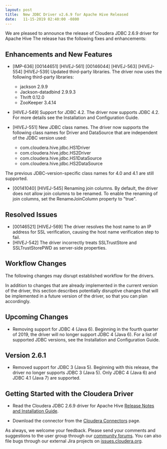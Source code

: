 ```yaml
---
layout: post
title:  New JDBC Driver v2.6.9 for Apache Hive Released
date:   11-15-2019 02:40:00 -0800
---
```


We are pleased to announce the release of Cloudera JDBC 2.6.9 driver
for Apache Hive The release has the following fixes and enhancements:

## Enhancements and New Features

* [IMP-636] [00144651] [HIVEJ-561] [00146044] [HIVEJ-563] [HIVEJ-554]
  [HIVEJ-539] Updated third-party libraries. The driver now uses the
  following third-party libraries:

  * jackson 2.9.9
  * Jackson-datadbind 2.9.9.3
  * Thrift 0.12.0
  * ZooKeeper 3.4.14

* [HIVEJ-549] Support for JDBC 4.2. The driver now supports JDBC 4.2.
  For more details see the Installation and Configuration Guide.

* [HIVEJ-551] New JDBC class names. The driver now supports the
  following class names for Driver and DataSource that are independent of
  the JDBC version used:

  * com.cloudera.hive.jdbc.HS1Driver
  * com.cloudera.hive.jdbc.HS2Driver
  * com.cloudera.hive.jdbc.HS1DataSource
  * com.cloudera.hive.jdbc.HS2DataSource

The previous JDBC-version-specific class names for 4.0 and 4.1 are
still supported.

* [00141040] [HIVEJ-545] Renaming join columns. By default, the driver
  does not allow join columns to be renamed. To enable the renaming of
  join columns, set the RenameJoinColumn property to "true".

## Resolved Issues

* [00146521] [HIVEJ-569] The driver resolves the host name to an IP
  address for SSL verification, causing the host name verification step to
  fail.
* [HIVEJ-542] The driver incorrectly treats SSLTrustStore and
  SSLTrustStorePWD as server-side properties.

## Workflow Changes

The following changes may disrupt established workflow for the drivers.

In addition to changes that are already implemented in the current
version of the driver, this section describes potentially disruptive
changes that will be implemented in a future version of the driver, so
that you can plan accordingly.

## Upcoming Changes

* Removing support for JDBC 4 (Java 6). Beginning in the fourth quarter
  of 2019, the driver will no longer support JDBC 4 (Java 6). For a list
  of supported JDBC versions, see the Installation and Configuration
  Guide.

## Version 2.6.1

* Removed support for JDBC 3 (Java 5). Beginning with this release, the
  driver no longer supports JDBC 3 (Java 5). Only JDBC 4 (Java 6) and JDBC
  4.1 (Java 7) are supported.

## Getting Started with the Cloudera Driver

* Read the Cloudera JDBC 2.6.9 driver for Apache Hive
  [Release Notes and Installation Guide](/documentation/other/connectors/hive-jdbc/2-6-9.html).

* Download the connector from the
  [Cloudera Connectors](https://www.cloudera.com/downloads/connectors/hive/jdbc/2-6-9.html)
  page.

As always, we welcome your feedback. Please send your comments and
suggestions to the user group through our
[community forums](http://community.cloudera.com/).
You can also file bugs through our external Jira projects on
[issues.cloudera.org](http://issues.cloudera.org/).
